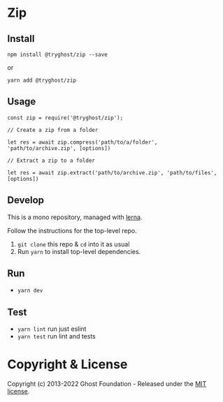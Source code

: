 # Zip

## Install

`npm install @tryghost/zip --save`

or

`yarn add @tryghost/zip`


## Usage

```
const zip = require('@tryghost/zip');

// Create a zip from a folder

let res = await zip.compress('path/to/a/folder', 'path/to/archive.zip', [options])

// Extract a zip to a folder

let res = await zip.extract('path/to/archive.zip', 'path/to/files', [options])
```

## Develop

This is a mono repository, managed with [lerna](https://lernajs.io/).

Follow the instructions for the top-level repo.
1. `git clone` this repo & `cd` into it as usual
2. Run `yarn` to install top-level dependencies.


## Run

- `yarn dev`


## Test

- `yarn lint` run just eslint
- `yarn test` run lint and tests




# Copyright & License

Copyright (c) 2013-2022 Ghost Foundation - Released under the [MIT license](LICENSE).
